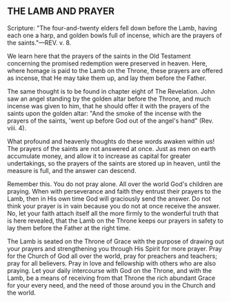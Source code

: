 ## THE LAMB AND PRAYER ##

Scripture: "The four-and-twenty elders fell down before the Lamb, having each one a harp, and golden bowls full of incense, which are the prayers of the saints."—REV. v. 8.



We learn here that the prayers of the saints in the Old Testament concerning the promised redemption were preserved in heaven. Here, where homage is paid to the Lamb on the Throne, these prayers are offered as incense, that He may take them up, and lay them before the Father.



The same thought is to be found in chapter eight of The Revelation. John saw an angel standing by the golden altar before the Throne, and much incense was given to him, that he should offer it with the prayers of the saints upon the golden altar: "And the smoke of the incense with the prayers of the saints, 'went up before God out of the angel's hand" (Rev. viii. 4).



What profound and heavenly thoughts do these words awaken within us! The prayers of the saints are not answered at once. Just as men on earth accumulate money, and allow it to increase as capital for greater undertakings, so the prayers of the saints are stored up in heaven, until the measure is full, and the answer can descend.



Remember this. You do not pray alone. All over the world God's children are praying. When with perseverance and faith they entrust their prayers to the Lamb, then in His own time God will graciously send the answer. Do not think your prayer is in vain because you do not at once receive the answer. No, let your faith attach itself all the more firmly to the wonderful truth that is here revealed, that the Lamb on the Throne keeps our prayers in safety to lay them before the Father at the right time.



The Lamb is seated on the Throne of Grace with the purpose of drawing out your prayers and strengthening you through His Spirit for more prayer. Pray for the Church of God all over the world, pray for preachers and teachers; pray for all believers. Pray in love and fellowship with others who are also praying. Let your daily intercourse with God on the Throne, and with the Lamb, be a means of receiving from that Throne the rich abundant Grace for your every need, and the need of those around you in the Church and the world.

